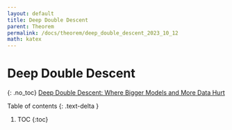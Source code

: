 ```yaml
---
layout: default
title: Deep Double Descent
parent: Theorem
permalink: /docs/theorem/deep_double_descent_2023_10_12
math: katex
---
```


# Deep Double Descent
{: .no_toc}
[Deep Double Descent: Where Bigger Models and More Data Hurt](https://arxiv.org/abs/1912.02292)

Table of contents
{: .text-delta }
1. TOC
{:toc}